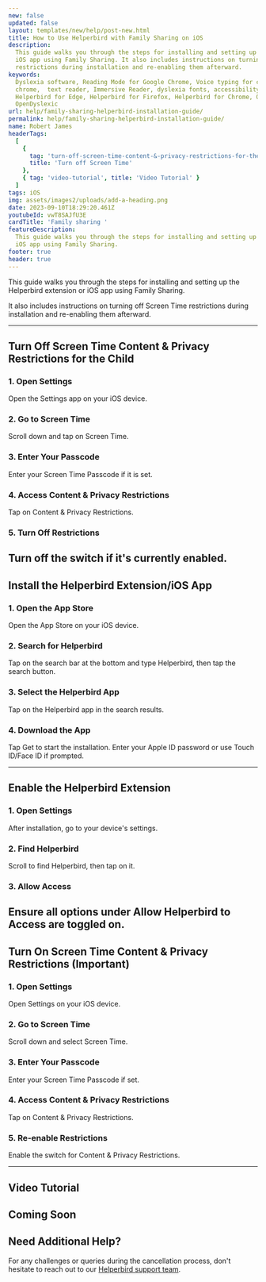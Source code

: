```yaml
---
new: false
updated: false
layout: templates/new/help/post-new.html
title: How to Use Helperbird with Family Sharing on iOS
description:
  This guide walks you through the steps for installing and setting up the Helperbird extension or
  iOS app using Family Sharing. It also includes instructions on turning off Screen Time
  restrictions during installation and re-enabling them afterward.
keywords:
  Dyslexia software, Reading Mode for Google Chrome, Voice typing for chrome, Text to speech for
  chrome,  text reader, Immersive Reader, dyslexia fonts, accessibility software, dyslexia software,
  Helperbird for Edge, Helperbird for Firefox, Helperbird for Chrome, Opendyslexic for Chrome,
  OpenDyslexic
url: help/family-sharing-helperbird-installation-guide/
permalink: help/family-sharing-helperbird-installation-guide/
name: Robert James
headerTags:
  [
    {
      tag: 'turn-off-screen-time-content-&-privacy-restrictions-for-the-child',
      title: 'Turn off Screen Time'
    },
    { tag: 'video-tutorial', title: 'Video Tutorial' }
  ]
tags: iOS
img: assets/images2/uploads/add-a-heading.png
date: 2023-09-10T18:29:20.461Z
youtubeId: vwT8SAJfU3E
cardTitle: 'Family sharing '
featureDescription:
  This guide walks you through the steps for installing and setting up the Helperbird extension or
  iOS app using Family Sharing.
footer: true
header: true
---
```


This guide walks you through the steps for installing and setting up the Helperbird extension or iOS
app using Family Sharing.

It also includes instructions on turning off Screen Time restrictions during installation and
re-enabling them afterward.

---

## Turn Off Screen Time Content & Privacy Restrictions for the Child

### 1. Open Settings

Open the Settings app on your iOS device.

### 2. Go to Screen Time

Scroll down and tap on Screen Time.

### 3. Enter Your Passcode

Enter your Screen Time Passcode if it is set.

### 4. Access Content & Privacy Restrictions

Tap on Content & Privacy Restrictions.

### 5. Turn Off Restrictions

## Turn off the switch if it's currently enabled.

## Install the Helperbird Extension/iOS App

### 1. Open the App Store

Open the App Store on your iOS device.

### 2. Search for Helperbird

Tap on the search bar at the bottom and type Helperbird, then tap the search button.

### 3. Select the Helperbird App

Tap on the Helperbird app in the search results.

### 4. Download the App

Tap Get to start the installation. Enter your Apple ID password or use Touch ID/Face ID if prompted.

---

## Enable the Helperbird Extension

### 1. Open Settings

After installation, go to your device's settings.

### 2. Find Helperbird

Scroll to find Helperbird, then tap on it.

### 3. Allow Access

## Ensure all options under Allow Helperbird to Access are toggled on.

## Turn On Screen Time Content & Privacy Restrictions (Important)

### 1. Open Settings

Open Settings on your iOS device.

### 2. Go to Screen Time

Scroll down and select Screen Time.

### 3. Enter Your Passcode

Enter your Screen Time Passcode if set.

### 4. Access Content & Privacy Restrictions

Tap on Content & Privacy Restrictions.

### 5. Re-enable Restrictions

Enable the switch for Content & Privacy Restrictions.

---

## Video Tutorial

## Coming Soon

## Need Additional Help?

For any challenges or queries during the cancellation process, don't hesitate to reach out to our
[Helperbird support team](https://www.helperbird.com/support).
